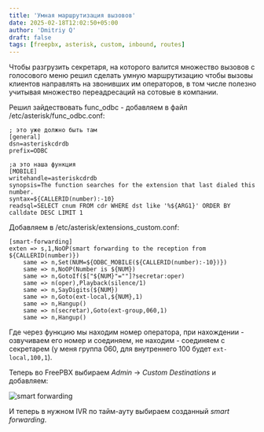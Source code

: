 ```yaml
---
title: 'Умная маршрутизация вызовов'
date: 2025-02-18T12:02:50+05:00
author: 'Dmitriy Q'
draft: false
tags: [freepbx, asterisk, custom, inbound, routes]
---
```

Чтобы разгрузить секретаря, на которого валится множество вызовов с голосового меню
решил сделать умную маршрутизацию чтобы вызовы клиентов направлять на звонивших им операторов,
в том числе полезно учитывая множество переадресаций на сотовые в компании.

Решил зайдествовать func_odbc - добавляем в файл /etc/asterisk/func_odbc.conf:

```
; это уже должно быть там
[general]
dsn=asteriskcdrdb
prefix=ODBC

;а это наша функция
[MOBILE]
writehandle=asteriskcdrdb
synopsis=The function searches for the extension that last dialed this number.
syntax=${CALLERID(number):-10}
readsql=SELECT cnum FROM cdr WHERE dst like '%${ARG1}' ORDER BY calldate DESC LIMIT 1
```

Добавляем в /etc/asterisk/extensions_custom.conf:

```
[smart-forwarding]
exten => s,1,NoOP(smart forwarding to the reception from ${CALLERID(number)})
    same => n,Set(NUM=${ODBC_MOBILE(${CALLERID(number):-10})})
    same => n,NoOP(Number is ${NUM})
    same => n,GotoIf($["${NUM}"=""]?secretar:oper)
    same => n(oper),Playback(silence/1)
    same => n,SayDigits(${NUM})
    same => n,Goto(ext-local,${NUM},1)
    same => n,Hangup()
    same => n(secretar),Goto(ext-group,060,1)
    same => n,Hangup()
```
Где через функцию мы находим номер оператора, при нахождении  - озвучиваем его номер и
соединяем, не находим - соединяем с секретарем (у меня группа 060, для внутреннего 100
 будет `ext-local,100,1`).

Теперь во FreePBX выбираем *Admin* -> *Custom Destinations* и добавляем:

![smart forwarding](/_resource/smart-forwarding.png)

И теперь в нужном IVR по тайм-ауту выбираем созданный *smart forwarding*.